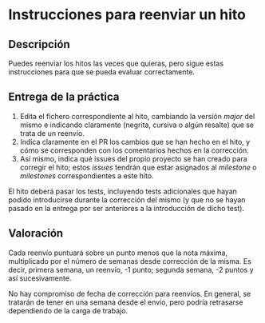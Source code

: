 Instrucciones para reenviar un hito
=====================================

Descripción
-----------------

Puedes reenviar los hitos las veces que quieras, pero sigue estas instrucciones para que se pueda evaluar correctamente.

Entrega de la práctica
--------------------------------

1. Edita el fichero correspondiente al hito, cambiando la versión *major* del mismo e indicando claramente (negrita, cursiva o algún resalte) que se trata de un reenvío.
2. Indica claramente en el PR los cambios que se han hecho en el hito, y cómo se corresponden con los comentarios hechos en la corrección.
3. Así mismo, indica qué issues del propio proyecto se han creado para corregir el hito; estos *issues* tendrán que estar asignados al *milestone* o *milestones* correspondientes a este hito.

El hito deberá pasar los tests, incluyendo tests adicionales que hayan podido introducirse durante la corrección del mismo (y que no se hayan pasado en la entrega por ser anteriores a la introducción de dicho test).

Valoración
--------------

Cada reenvío puntuará sobre un punto menos que la nota máxima,
multiplicado por el número de semanas desde corrección de la misma. Es
decir, primera semana, un reenvío, -1 punto; segunda semana, -2 puntos
y así sucesivamente.

No hay compromiso de fecha de corrección para reenvíos. En general, se tratarán de tener en una semana desde el envío, pero podría retrasarse dependiendo de la carga de trabajo.
